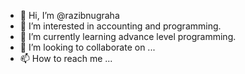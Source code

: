 - 👋 Hi, I’m @razibnugraha
- 👀 I’m interested in accounting and programming.
- 🌱 I’m currently learning advance level programming.
- 💞️ I’m looking to collaborate on ...
- 📫 How to reach me ...

<!---
razibnugraha/razibnugraha is a ✨ special ✨ repository because its `README.md` (this file) appears on your GitHub profile.
You can click the Preview link to take a look at your changes.
--->
